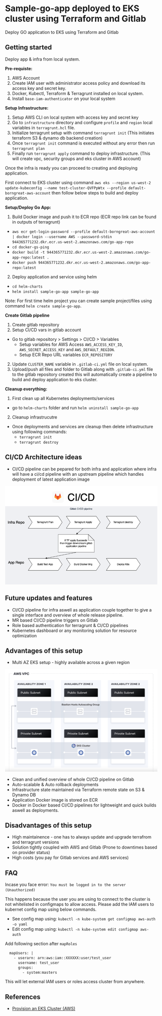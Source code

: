 # Sample-go-app deployed to EKS cluster using Terraform and Gitlab

Deploy GO application to EKS using Terraform and Gitlab

## Getting started

Deploy app & infra from local system.

**Pre-requiste:**

1. AWS Account
2. Create IAM user with administrator access policy and download its access key and secret key.
4. Docker, Kubectl, Terraform & Terragrunt installed on local system.
5. Install `base-iam-authenticator` on your local system


**Setup Infrastructure:**

1. Setup AWS CLI on local system with access key and secret key
2. Go to `infrastructure` directory and configure `profile` and `region` local variables in `terragrunt.hcl` file.
3. Initialize terragrunt setup with command `terragrunt init` (This initiates terraform S3 & dynamo db backend creation)
4. Once `terragrunt init` command is executed without any error then run `terragrunt plan`
5. Finally run `terragrunt apply` command to deploy infrastructure. (This will create vpc, security groups and eks cluster in AWS account)

Once the infra is ready you can proceed to creating and deploying application.

First connect to EKS cluster using command
`aws eks --region us-west-2 update-kubeconfig --name test-cluster-QVFPpWtx --profile default-borngreat-aws-account`
then follow below steps to build and deploy application.


**Setup/Deploy Go App:**

1. Build Docker image and push it to ECR repo (ECR repo link can be found in outputs of terragrunt)
  - `aws ecr get-login-password --profile default-borngreat-aws-account | docker login --username AWS --password-stdin 944365771232.dkr.ecr.us-west-2.amazonaws.com/go-app-repo`
  - `cd docker-gs-ping`
  - `docker build -t 944365771232.dkr.ecr.us-west-2.amazonaws.com/go-app-repo:latest .`
  - `docker push 944365771232.dkr.ecr.us-west-2.amazonaws.com/go-app-repo:latest`
2. Deploy application and service using helm
  - `cd helm-charts`
  - `helm install sample-go-app sample-go-app`

Note: For first time helm project you can create sample project/files using command `helm create sample-go-app`.

**Create Gitlab pipeline**

1. Create gitlab repository
2. Setup CI/CD vars in gitlab account
  - Go to gitlab repository > Settings > CI/CD > Variables
    - Setup variables for AWS Access `AWS_ACCESS_KEY_ID`, `AWS_SECRET_ACCESS_KEY` and `AWS_DEFAULT_REGION`.
    - Setup ECR Repo URL variables `ECR_REPOSITORY`   
2. Update `CLUSTER_NAME` variable in `.gitlab-ci.yml` file on local system.
3. Upload/push all files and folder to Gitlab along with `.gitlab-ci.yml` file to the gitlab repository created this will automatically create a pipeline to build and deploy application to eks cluster.


**Cleanup everything:**


1. First clean up all Kubernetes deployments/services
  - go to `helm-charts` folder and run `helm uninstall sample-go-app`
2. Cleanup infrastrucutre
  - Once deployments and services are cleanup then delete infrastructure using following commands:
    - `terragrunt init`
    - `terragrunt destroy`

## CI/CD Architecture ideas

- CI/CD pipeline can be pepared for both infra and application where infra will have a ci/cd pipeline with an upstream pipeline which handles deployment of latest application image

![Gitlab CI/CD Pipeline Architecture](gitlab_ci_cd_architecture.png)


## Future updates and features

- CI/CD pipeline for infra aswell as application couple together to give a single interface and overview of whole release pipeline.
- MR based CI/CD pipeline triggers on Gitlab
- Role based authentication for terragrunt &  CI/CD pipelines
- Kubernetes dashboard or any monitoring solution for resource optimization


## Advantages of this setup

- Multi AZ EKS setup - highly available across a given region

![VPC & EKS Architecture](eks_vpc_architecture.png)

- Clean and unified overview of whole CI/CD pipeline on Gitlab
- Auto-scalable & Auto rollback deployments
- Infrastructure state maintained via Terraform remote state on S3 & Dynamo DB
- Application Docker image is stored on ECR
- Docker in Docker based CI/CD pipelines for lightweight and quick builds aswell as deployments.


## Disadvantages of this setup

- High maintainence - one has to always update and upgrade terrafrom and terragrunt versions
- Solution tightly coupled with AWS and Gitlab (Prone to downtimes based on provider status)
- High costs (you pay for Gitlab services and AWS services)


## FAQ

Incase you face error: `You must be logged in to the server (Unauthorized)`


This happens because the user you are using to connect to the cluster is not whitelisted in configmaps to allow access. Please add the IAM users to kubernet config map using below commands.

- See config map using: `kubectl -n kube-system get configmap aws-auth -o yaml`
- Edit config map using: `kubectl -n kube-system edit configmap aws-auth`

Add following section after `mapRoles`

```
  mapUsers: |
    - userarn: arn:aws:iam::XXXXXX:user/test_user
      username: test_user
      groups:
        - system:masters
```

This will let external IAM users or roles access cluster from anywhere.

## References

- [Provision an EKS Cluster (AWS)](https://learn.hashicorp.com/tutorials/terraform/eks?in=terraform/kubernetes)